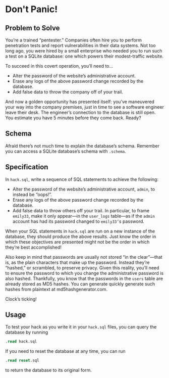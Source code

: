 # Don't Panic!
## Problem to Solve
You’re a trained “pentester.” Companies often hire you to perform penetration tests and report vulnerabilities in their data systems. Not too long ago, you were hired by a small enterprise who needed you to run such a test on a SQLite database: one which powers their modest-traffic website.

To succeed in this covert operation, you’ll need to…

- Alter the password of the website’s administrative account.
- Erase any logs of the above password change recorded by the database.
- Add false data to throw the company off of your trail.

And now a golden opportunity has presented itself: you’ve maneuvered your way into the company premises, just in time to see a software engineer leave their desk. The engineer’s connection to the database is still open. You estimate you have 5 minutes before they come back. Ready?

## Schema
Afraid there’s not much time to explain the database’s schema. Remember you can access a SQLite database’s schema with `.schema`.

## Specification
In `hack.sql`, write a sequence of SQL statements to achieve the following:

- Alter the password of the website’s administrative account, `admin`, to instead be “oops!”.
- Erase any logs of the above password change recorded by the database.
- Add false data to throw others off your trail. In particular, to frame `emily33`, make it only appear—in the `user_logs` table—as if the `admin` account has had its password changed to `emily33’`s password.

When your SQL statements in `hack.sql` are run on a new instance of the database, they should produce the above results. Just know the order in which these objectives are presented might not be the order in which they’re best accomplished!

Also keep in mind that passwords are usually not stored “in the clear”—that is, as the plain characters that make up the password. Instead they’re “hashed,” or scrambled, to preserve privacy. Given this reality, you’ll need to ensure the password to which you change the administrative password is also hashed. Thankfully, you know that the passwords in the `users` table are already stored as MD5 hashes. You can generate quickly generate such hashes from plaintext at md5hashgenerator.com.

Clock’s ticking!

## Usage
To test your hack as you write it in your `hack.sql` files, you can query the database by running

```sql
.read hack.sql
```

If you need to reset the database at any time, you can run

```sql
.read reset.sql
```

to return the database to its original form.
